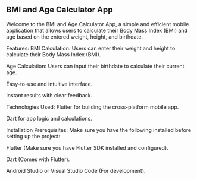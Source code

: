 ## BMI and Age Calculator App
Welcome to the BMI and Age Calculator App, a simple and efficient mobile application that allows users to calculate their Body Mass Index (BMI) and age based on the entered weight, height, and birthdate.

Features:
BMI Calculation: Users can enter their weight and height to calculate their Body Mass Index (BMI).

Age Calculation: Users can input their birthdate to calculate their current age.

Easy-to-use and intuitive interface.

Instant results with clear feedback.

Technologies Used:
Flutter for building the cross-platform mobile app.

Dart for app logic and calculations.

Installation
Prerequisites:
Make sure you have the following installed before setting up the project:

Flutter (Make sure you have Flutter SDK installed and configured).

Dart (Comes with Flutter).

Android Studio or Visual Studio Code (For development).
